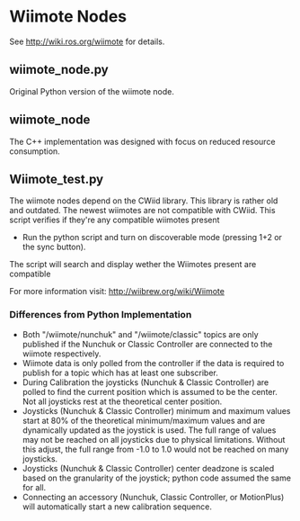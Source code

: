 # Wiimote Nodes

See http://wiki.ros.org/wiimote for details.

## wiimote_node.py

Original Python version of the wiimote node.

## wiimote_node

The C++ implementation was designed with focus on reduced resource consumption.

## Wiimote_test.py
The wiimote nodes depend on the CWiid library. This library is rather old and
outdated. The newest wiimotes are not compatible with CWiid. This script verifies
if they're any compatible wiimotes present

* Run the python script and turn on discoverable mode (pressing 1+2 or the sync button).

The script will search and display wether the Wiimotes present are compatible

For more information visit: http://wiibrew.org/wiki/Wiimote

### Differences from Python Implementation
* Both "/wiimote/nunchuk" and "/wiimote/classic" topics are only published
if the Nunchuk or Classic Controller are connected to the wiimote respectively.
* Wiimote data is only polled from the controller if the data is required
to publish for a topic which has at least one subscriber.
* During Calibration the joysticks (Nunchuk & Classic Controller) are polled
to find the current position which is assumed to be the center. Not all joysticks
rest at the theoretical center position.
* Joysticks (Nunchuk & Classic Controller) minimum and maximum values start at
80% of the theoretical minimum/maximum values and are dynamically updated as
the joystick is used. The full range of values may not be reached on all joysticks
due to physical limitations. Without this adjust, the full range from -1.0 to 1.0
would not be reached on many joysticks.
* Joysticks (Nunchuk & Classic Controller) center deadzone is scaled based on
the granularity of the joystick; python code assumed the same for all.
* Connecting an accessory (Nunchuk, Classic Controller, or MotionPlus) will
automatically start a new calibration sequence.
